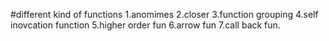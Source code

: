 
 #different kind of functions
1.anomimes 
2.closer 
3.function grouping 
4.self inovcation function 
5.higher order fun 
6.arrow fun 
7.call back fun.